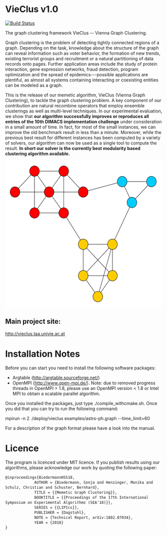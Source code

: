 VieClus v1.0 
=====
[![Build Status](https://travis-ci.org/VieClus/VieClus.svg?branch=master)](https://travis-ci.org/VieClus/VieClus)

The graph clustering framework VieClus -- Vienna Graph Clustering.

Graph clustering is the problem of detecting tightly connected regions of a
graph. Depending on the task, knowledge about the structure of the graph can
reveal information such as voter behavior, the formation of new trends, existing
terrorist groups and recruitment or a natural partitioning of
data records onto pages. Further application areas
include the study of protein interaction, gene
expression networks, fraud
detection, program optimization and the spread of
epidemics---possible applications are plentiful, as
almost all systems containing interacting or coexisting entities can be modeled
as a graph. 



This is the release of our memetic algorithm, VieClus (Vienna Graph Clustering), to tackle the graph clustering problem. 
A key component of our contribution are natural recombine operators that employ ensemble clusterings as well as multi-level techniques. 
In our experimental evaluation, we show that **our algorithm successfully improves or reproduces all entries of the 10th DIMACS implementation challenge** under consideration in a small amount of time. In fact, for most of the small instances, we can improve the old benchmark result in less than a minute.
Moreover, while the previous best result for different instances has been computed by a variety of solvers, our algorithm can now be used as a single tool to compute the result. **In short our solver is the currently best modularity based clustering algorithm available.**

<p align="center">
<img src="./img/example_clustering.png"
  alt="example clustering"
  width="538" height="468">
</p>

## Main project site:
http://vieclus.taa.univie.ac.at

Installation Notes
=====

Before you can start you need to install the following software packages:

- Argtable (http://argtable.sourceforge.net/)
- OpenMPI (http://www.open-mpi.de/). Note: due to removed progress threads in OpenMPI > 1.8, please use an OpenMPI version < 1.8 or Intel MPI to obtain a scalable parallel algorithm.

Once you installed the packages, just type ./compile_withcmake.sh. Once you did that you can try to run the following command:

mpirun -n 2 ./deploy/vieclus examples/astro-ph.graph --time_limit=60

For a description of the graph format please have a look into the manual.


Licence
=====
The program is licenced under MIT licence.
If you publish results using our algorithms, please acknowledge our work by quoting the following paper:

```
@inproceedings{BiedermannHSS18,
             AUTHOR = {Biedermann, Sonja and Henzinger, Monika and Schulz, Christian and Schuster, Bernhard},
             TITLE = {{Memetic Graph Clustering}},
             BOOKTITLE = {{Proceedings of the 17th International Symposium on Experimental Algorithms (SEA'18)}},
             SERIES = {{LIPIcs}},
             PUBLISHER = {Dagstuhl},
             NOTE = {Technical Report, arXiv:1802.07034},
             YEAR = {2018}
}
```

